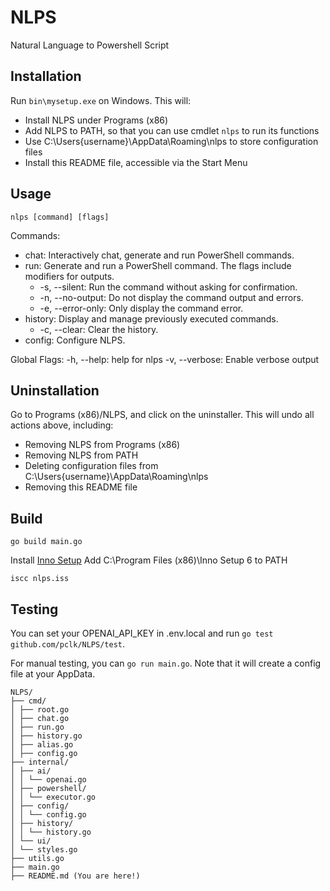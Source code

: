 # NLPS

Natural Language to Powershell Script

## Installation

Run `bin\mysetup.exe` on Windows.
This will:

- Install NLPS under Programs (x86)
- Add NLPS to PATH, so that you can use cmdlet `nlps` to run its functions
- Use C:\Users\{username}\AppData\Roaming\nlps to store configuration files
- Install this README file, accessible via the Start Menu

## Usage

`nlps [command] [flags]`

Commands:

- chat: Interactively chat, generate and run PowerShell commands.
- run: Generate and run a PowerShell command. The flags include modifiers for outputs.
  - -s, --silent: Run the command without asking for confirmation.
  - -n, --no-output: Do not display the command output and errors.
  - -e, --error-only: Only display the command error.
- history: Display and manage previously executed commands.
  - -c, --clear: Clear the history.
- config: Configure NLPS.

Global Flags:
-h, --help: help for nlps
-v, --verbose: Enable verbose output

## Uninstallation

Go to Programs (x86)/NLPS, and click on the uninstaller.
This will undo all actions above, including:

- Removing NLPS from Programs (x86)
- Removing NLPS from PATH
- Deleting configuration files from C:\Users\{username}\AppData\Roaming\nlps
- Removing this README file

## Build

`go build main.go`

Install [Inno Setup](https://jrsoftware.org/isdl.php#stable)
Add C:\Program Files (x86)\Inno Setup 6 to PATH

`iscc nlps.iss`

## Testing

You can set your OPENAI_API_KEY in .env.local and run `go test github.com/pclk/NLPS/test`.

For manual testing, you can `go run main.go`. Note that it will create a config file at your AppData.

```
NLPS/
├── cmd/
│ ├── root.go
│ ├── chat.go
│ ├── run.go
│ ├── history.go
│ ├── alias.go
│ ├── config.go
├── internal/
│ ├── ai/
│ │ └── openai.go
│ ├── powershell/
│ │ └── executor.go
│ ├── config/
│ │ └── config.go
│ ├── history/
│ │ └── history.go
│ └── ui/
│ └── styles.go
├── utils.go
├── main.go
├── README.md (You are here!)
```
